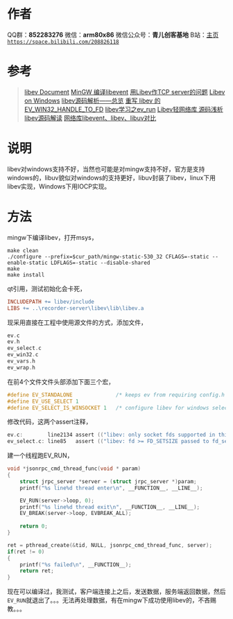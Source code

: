 ﻿# 作者
QQ群：**852283276**
微信：**arm80x86**
微信公众号：**青儿创客基地**
B站：[主页 `https://space.bilibili.com/208826118`](https://space.bilibili.com/208826118)

# 参考
> [libev Document](https://metacpan.org/pod/distribution/EV/libev/ev.pod)
> [MinGW 编译libevent](https://blog.csdn.net/wo_Niu123/article/details/85719737)
> [用Libev作TCP server的问题](https://bbs.csdn.net/topics/390315012)
> [Libev on Windows](https://stackoverflow.com/questions/8042796/libev-on-windows)
> [libev源码解析——总览](https://cloud.tencent.com/developer/article/1383770)
> [重写 libev 的 EV_WIN32_HANDLE_TO_FD](https://www.cnblogs.com/JesseFang/p/4682305.html)
> [libev学习之ev_run](https://www.cnblogs.com/xiangshancuizhu/p/3250558.html)
> [Libev轻网络库 源码浅析](http://chenzhenianqing.com/articles/1051.html)
> [libev源码解读](https://blog.csdn.net/drdairen/article/details/53785447)
> [网络库libevent、libev、libuv对比](https://blog.csdn.net/lijinqi1987/article/details/71214974)

# 说明
libev对windows支持不好，当然也可能是对mingw支持不好，官方是支持windows的，libuv貌似对windows的支持更好，libuv封装了libev，linux下用libev实现，Windows下用IOCP实现。

# 方法
mingw下编译libev，打开msys，
```shell
make clean
./configure --prefix=$cur_path/mingw-static-530_32 CFLAGS=-static --enable-static LDFLAGS=-static --disable-shared
make 
make install
```
qt引用，测试初始化会卡死，
```makefile
INCLUDEPATH += libev/include
LIBS += ..\recorder-server\libev\lib\libev.a
```
现采用直接在工程中使用源文件的方式，添加文件，
```c
ev.c
ev.h
ev_select.c
ev_win32.c
ev_vars.h
ev_wrap.h
```
在前4个文件文件头部添加下面三个宏，
```c
#define EV_STANDALONE              /* keeps ev from requiring config.h */
#define EV_USE_SELECT 1
#define EV_SELECT_IS_WINSOCKET 1   /* configure libev for windows select */
```
修改代码，这两个assert注释，
```c
ev.c:        line2134 assert (("libev: only socket fds supported in this configuration", ret == 0));
ev_select.c: line85   assert (("libev: fd >= FD_SETSIZE passed to fd_set-based select backend", fd < FD_SETSIZE));
```
建一个线程跑EV_RUN，
```c
void *jsonrpc_cmd_thread_func(void * param)
{
    struct jrpc_server *server = (struct jrpc_server *)param;
    printf("%s line%d thread enter\n", __FUNCTION__, __LINE__);

    EV_RUN(server->loop, 0);
	printf("%s line%d thread exit\n", __FUNCTION__, __LINE__);
    EV_BREAK(server->loop, EVBREAK_ALL);
    
    return 0;
}

ret = pthread_create(&tid, NULL, jsonrpc_cmd_thread_func, server);
if(ret != 0)
{
    printf("%s failed\n", __FUNCTION__);
    return ret;
}
```
现在可以编译过，我测试，客户端连接上之后，发送数据，服务端返回数据，然后`EV_RUN`就退出了。。。无法再处理数据，有在mingw下成功使用libev的，不吝赐教。。。
